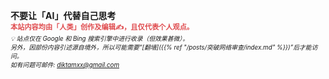 <b style="font-size:1em;">不要让「AI」代替自己思考</b>
\
<b style="font-size:0.8em; color: #df4a4d;">本站内容均由「人类」创作及编辑✍️，且仅代表个人观点。</b> 
\
<em style="font-size:0.7em">💡 站点仅在 Google 和 Bing 搜索引擎中进行收录（但效果甚微）。<br>
另外，因部份内容引述源自境外，所以可能需要“[翻墙]({{% ref "/posts/突破网络审查/index.md" %}})”后才能访问。<br>
如有问题可邮件: diktamxx@gmail.com</em>

